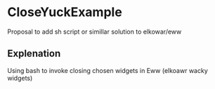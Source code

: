 # CloseYuckExample
Proposal to add sh script or simillar solution to elkowar/eww

## Explenation
Using bash to invoke closing chosen widgets in Eww (elkoawr wacky widgets)
